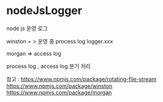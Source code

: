 # nodeJsLogger
node js 운영 로그 

winston = > 운영 중 process log logger.xxx 

morgan => access log 

process log , access log 분기 처리


참고 : https://www.npmjs.com/package/rotating-file-stream
      https://www.npmjs.com/package/winston
      https://www.npmjs.com/package/morgan
